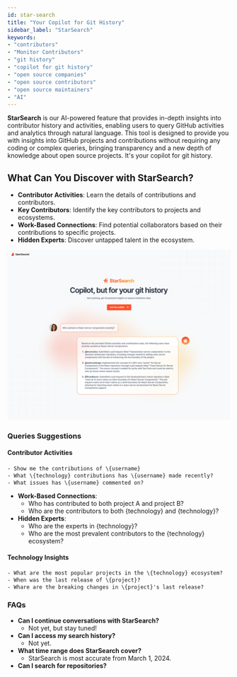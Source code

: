 ```yaml
---
id: star-search
title: "Your Copilot for Git History"
sidebar_label: "StarSearch"
keywords: 
- "contributors" 
- "Monitor Contributors" 
- "git history" 
- "copilot for git history" 
- "open source companies" 
- "open source contributors" 
- "open source maintainers" 
- "AI"
---
```


**StarSearch** is our AI-powered feature that provides in-depth insights into contributor history and activities, enabling users to query GitHub activities and analytics through natural language. This tool is designed to provide you with insights into GitHub projects and contributions without requiring any coding or complex queries, bringing transparency and a new depth of knowledge about open source projects. It's your copilot for git history.

## What Can You Discover with StarSearch?

- **Contributor Activities**: Learn the details of contributions and contributors.
- **Key Contributors**: Identify the key contributors to projects and ecosystems.
- **Work-Based Connections**: Find potential collaborators based on their contributions to specific projects.
- **Hidden Experts**: Discover untapped talent in the ecosystem.

![StarSearch](../../static/img/star-search.png)

### Queries Suggestions

#### **Contributor Activities**
    - Show me the contributions of \{username}
    - What \{technology} contributions has \{username} made recently?
    - What issues has \{username} commented on?
- **Work-Based Connections**: 
    - Who has contributed to both project A and project B?
    - Who are the contributors to both \{technology} and \{technology}?
- **Hidden Experts**: 
    - Who are the experts in \{technology}?
    - Who are the most prevalent contributors to the \{technology} ecosystem?

#### Technology Insights
    - What are the most popular projects in the \{technology} ecosystem? 
    - When was the last release of \{project}?
    - Whare are the breaking changes in \{project}'s last release?

### FAQs
- **Can I continue conversations with StarSearch?**
   - Not yet, but stay tuned!
- **Can I access my search history?**
   - Not yet.
- **What time range does StarSearch cover?**
   - StarSearch is most accurate from March 1, 2024.
- **Can I search for repositories?**